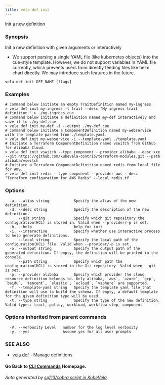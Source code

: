 ```yaml
---
title: vela def init
---
```


Init a new definition

### Synopsis

Init a new definition with given arguments or interactively
* We support parsing a single YAML file (like kubernetes objects) into the cue-style template. 
However, we do not support variables in YAML file currently, which prevents users from directly feeding files like helm chart directly. 
We may introduce such features in the future.

```
vela def init DEF_NAME [flags]
```

### Examples

```
# Command below initiate an empty TraitDefinition named my-ingress
> vela def init my-ingress -t trait --desc "My ingress trait definition." > ./my-ingress.cue
# Command below initiate a definition named my-def interactively and save it to ./my-def.cue
> vela def init my-def -i --output ./my-def.cue
# Command below initiate a ComponentDefinition named my-webservice with the template parsed from ./template.yaml.
> vela def init my-webservice -i --template-yaml ./template.yaml
# Initiate a Terraform ComponentDefinition named vswitch from Github for Alibaba Cloud.
> vela def init vswitch --type component --provider alibaba --desc xxx --git https://github.com/kubevela-contrib/terraform-modules.git --path alibaba/vswitch
# Initiate a Terraform ComponentDefinition named redis from local file for AWS.
> vela def init redis --type component --provider aws --desc "Terraform configuration for AWS Redis" --local redis.tf
```

### Options

```
  -a, --alias string           Specify the alias of the new definition.
  -d, --desc string            Specify the description of the new definition.
      --git string             Specify which git repository the configuration(HCL) is stored in. Valid when --provider/-p is set.
  -h, --help                   help for init
  -i, --interactive            Specify whether use interactive process to help generate definitions.
      --local string           Specify the local path of the configuration(HCL) file. Valid when --provider/-p is set.
  -o, --output string          Specify the output path of the generated definition. If empty, the definition will be printed in the console.
      --path string            Specify which path the configuration(HCL) is stored in the Git repository. Valid when --git is set.
  -p, --provider alibaba       Specify which provider the cloud resource definition belongs to. Only alibaba, `aws`, `azure`, `gcp`, `baidu`, `tencent`, `elastic`, `ucloud`, `vsphere` are supported.
  -f, --template-yaml string   Specify the template yaml file that definition will use to build the schema. If empty, a default template for the given definition type will be used.
  -t, --type string            Specify the type of the new definition. Valid types: trait, policy, workload, workflow-step, component
```

### Options inherited from parent commands

```
  -V, --verbosity Level   number for the log level verbosity
  -y, --yes               Assume yes for all user prompts
```

### SEE ALSO

* [vela def](vela_def.md)	 - Manage definitions.

#### Go Back to [CLI Commands](vela.md) Homepage.


###### Auto generated by [spf13/cobra script in KubeVela](https://github.com/kubevela/kubevela/tree/master/hack/docgen).
